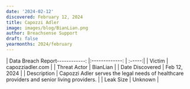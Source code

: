 ```yaml
---
date: '2024-02-12'
discovered: February 12, 2024
title: Capozzi Adler
image: images/blog/BianLian.png
author: Breachsense Support
draft: false
yearmonths: 2024/february
---
```


| Data Breach Report------------:     |:-------------:    | :-----:|
| Victim      | capozziadler.com      | 
| Threat Actor      | BianLian      | 
| Date Discovered      | Feb 12, 2024      | 
| Description      | Capozzi Adler serves the legal needs of healthcare providers and senior living providers.      | 
| Leak Size      | Unknown      | 

